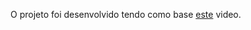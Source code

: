 O projeto foi desenvolvido tendo como base [este](https://www.youtube.com/watch?v=EibZLy4Ah9o&ab_channel=MiguelMaia) video.
